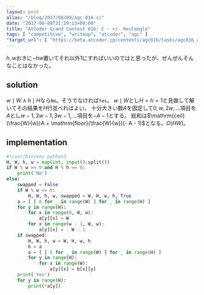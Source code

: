 ```yaml
---
layout: post
alias: "/blog/2017/08/09/agc-016-c/"
date: "2017-08-09T21:29:13+09:00"
title: "AtCoder Grand Contest 016: C - +/- Rectangle"
tags: [ "competitive", "writeup", "atcoder", "agc" ]
"target_url": [ "https://beta.atcoder.jp/contests/agc016/tasks/agc016_c" ]
---
```


$h, w$おきに$- hw$置いてそれ以外$1$にすればいいのではと思ったが、ぜんぜんそんなことはなかった。

## solution

$w \mid W \land h \mid H$なら`No`。そうでなければ`Yes`。
$w \mid W$とし$H = h = 1$と見做して解いてその結果を$H$行並べればよい。
十分大きい数$A$を固定して$0, w, 2w, \dots$項目を$A$とし$w-1, 2w-1, 3w-1, \dots$項目を$-A-1$とする。
総和は$\mathrm{ceil}(\frac{W}{w})A + \mathrm{floor}(\frac{W}{w})(- A - 1)$となる。$O(HW)$。

## implementation

``` python
#!/usr/bin/env python3
H, W, h, w = map(int, input().split())
if W % w == 0 and H % h == 0:
    print('No')
else:
    swapped = False
    if W % w == 0:
        H, W, h, w, swapped = W, H, w, h, True
    a = [ [ 0 for _ in range(W) ] for _ in range(H) ]
    for y in range(H):
        for x in range(0, W, w):
            a[y][x] = W
        for x in range(w - 1, W, w):
            a[y][x] = - W - 1
    if swapped:
        H, W, h, w = W, H, w, h
        b = a
        a = [ [ 0 for _ in range(W) ] for _ in range(H) ]
        for y in range(H):
            for x in range(W):
                a[y][x] = b[x][y]
    print('Yes')
    for y in range(H):
        print(*a[y])
```
